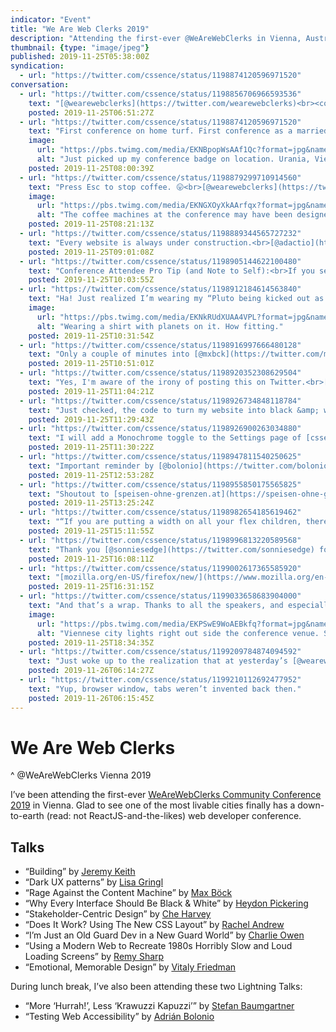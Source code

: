 ```yaml
---
indicator: "Event"
title: "We Are Web Clerks 2019"
description: "Attending the first-ever @WeAreWebClerks in Vienna, Austria. Yes, on home turf!"
thumbnail: {type: "image/jpeg"}
published: 2019-11-25T05:38:00Z
syndication:
  - url: "https://twitter.com/cssence/status/1198874120596971520"
conversation:
  - url: "https://twitter.com/cssence/status/1198856706966593536"
    text: "[@wearewebclerks](https://twitter.com/wearewebclerks)<br><code>-vienna-appearance: beautiful !important;</code><br>[cssence.com/2019/we-are-web-clerks](/2019/we-are-web-clerks)"
    posted: 2019-11-25T06:51:27Z
  - url: "https://twitter.com/cssence/status/1198874120596971520"
    text: "First conference on home turf. First conference as a married man. Let’s do this.<br>[@wearewebclerks](https://twitter.com/wearewebclerks) #webclerks"
    image:
      url: "https://pbs.twimg.com/media/EKNBpopWsAAf1Qc?format=jpg&name=large"
      alt: "Just picked up my conference badge on location. Urania, Vienna, Austria."
    posted: 2019-11-25T08:00:39Z
  - url: "https://twitter.com/cssence/status/1198879299710914560"
    text: "Press Esc to stop coffee. 😛<br>[@wearewebclerks](https://twitter.com/wearewebclerks) #webclerks"
    image:
      url: "https://pbs.twimg.com/media/EKNGXOyXkAArfqx?format=jpg&name=medium"
      alt: "The coffee machines at the conference may have been designed by a developer."
    posted: 2019-11-25T08:21:13Z
  - url: "https://twitter.com/cssence/status/1198889344565727232"
    text: "Every website is always under construction.<br>[@adactio](https://twitter.com/adactio) #webclerks<br>Yes.<br>[cssence.com/2019/just-launch](/2019/just-launch)"
    posted: 2019-11-25T09:01:08Z
  - url: "https://twitter.com/cssence/status/1198905144622100480"
    text: "Conference Attendee Pro Tip (and Note to Self):<br>If you see a speaker,<br>don’t be shy,<br>just say “Hi!”<br>#webclerks"
    posted: 2019-11-25T10:03:55Z
  - url: "https://twitter.com/cssence/status/1198912184614563840"
    text: "Ha! Just realized I’m wearing my “Pluto being kicked out as a planet” T-shirt at <span lang=\"de\">Urania Sternwarte. </span>#webclerks #coincidence"
    image:
      url: "https://pbs.twimg.com/media/EKNkRUdXUAA4VPL?format=jpg&name=large"
      alt: "Wearing a shirt with planets on it. How fitting."
    posted: 2019-11-25T10:31:54Z
  - url: "https://twitter.com/cssence/status/1198916997666480128"
    text: "Only a couple of minutes into [@mxbck](https://twitter.com/mxbck)’s talk at #webclerks and my neck hurts from constant nodding. #IndieWeb [cssence.com/2019/leaving-social-sites](/2019/leaving-social-sites)"
    posted: 2019-11-25T10:51:01Z
  - url: "https://twitter.com/cssence/status/1198920352308629504"
    text: "Yes, I'm aware of the irony of posting this on Twitter.<br>[cssence.com/2015/own-your-own-data](/2015/own-your-own-data)"
    posted: 2019-11-25T11:04:21Z
  - url: "https://twitter.com/cssence/status/1198926734848118784"
    text: "Just checked, the code to turn my website into black &amp; white fits into a tweet.<br><br><code>:root, .card, .browse a {<br>&nbsp; --color-accent: var(--color-dark);<br>}<br>.mood, nav .browse a, .imprint {<br>&nbsp; --color-accent: var(--color-lighter);<br>}</code><br><br>[@heydonworks](https://twitter.com/heydonworks) #webclerks"
    posted: 2019-11-25T11:29:43Z
  - url: "https://twitter.com/cssence/status/1198926900263034880"
    text: "I will add a Monochrome toggle to the Settings page of [cssence.com](https://cssence.com/).<br><br>As soon as I have a Settings page."
    posted: 2019-11-25T11:30:22Z
  - url: "https://twitter.com/cssence/status/1198947811540250625"
    text: "Important reminder by [@bolonio](https://twitter.com/bolonio) that Accessibility should be part of the overall process and not something that can be fixed later.<br>Couldn’t agree more. #webclerks<br>[cssence.com/2017/accessibility-for-everyone](/2017/accessibility-for-everyone)"
    posted: 2019-11-25T12:53:28Z
  - url: "https://twitter.com/cssence/status/1198955850175565825"
    text: "Shoutout to [speisen-ohne-grenzen.at](https://speisen-ohne-grenzen.at/) for their innovative lunch options at [@wearewebclerks](https://twitter.com/wearewebclerks) #webclerks"
    posted: 2019-11-25T13:25:24Z
  - url: "https://twitter.com/cssence/status/1198982654185619462"
    text: "“If you are putting a width on all your flex children, there's a good chance you want grid instead.” [@rachelandrew](https://twitter.com/rachelandrew) #webclerks"
    posted: 2019-11-25T15:11:55Z
  - url: "https://twitter.com/cssence/status/1198996813220589568"
    text: "Thank you [@sonniesedge](https://twitter.com/sonniesedge) for making me realize I’m a grandfather now.<br>[cssence.com/2017/being-online-for-20-years](/2017/being-online-for-20-years)"
    posted: 2019-11-25T16:08:11Z
  - url: "https://twitter.com/cssence/status/1199002617365585920"
    text: "[mozilla.org/en-US/firefox/new/](https://www.mozilla.org/en-US/firefox/new/)<br><br>[@sonniesedge](https://twitter.com/sonniesedge) #webclerks"
    posted: 2019-11-25T16:31:15Z
  - url: "https://twitter.com/cssence/status/1199033658683904000"
    text: "And that’s a wrap. Thanks to all the speakers, and especially everyone at [@wearewebclerks](https://twitter.com/wearewebclerks) for putting Vienna on the map and making this web conference a reality. 💙"
    image:
      url: "https://pbs.twimg.com/media/EKPSwE9WoAEBkfq?format=jpg&name=large"
      alt: "Viennese city lights right out side the conference venue. Some Christmas decoration already in place."
    posted: 2019-11-25T18:34:35Z
  - url: "https://twitter.com/cssence/status/1199209784874094592"
    text: "Just woke up to the realization that at yesterday’s [@wearewebclerks](https://twitter.com/wearewebclerks) I’ve been standing next to [@g16n](https://twitter.com/g16n) 🙀<br>Big deal! [@SelfHTML](https://twitter.com/SELFHTML) got me into this industry. Back when years started with 19, not a day went by without me having a browser window with [selfhtml.org](https://selfhtml.org/) open."
    posted: 2019-11-26T06:14:27Z
  - url: "https://twitter.com/cssence/status/1199210112692477952"
    text: "Yup, browser window, tabs weren’t invented back then."
    posted: 2019-11-26T06:15:45Z
---
```


# We Are Web Clerks
^ @WeAreWebClerks Vienna 2019

I’ve been attending the first-ever [WeAreWebClerks Community Conference 2019](https://webclerks.at/) in Vienna. Glad to see one of the most livable cities finally has a down-to-earth (read: not ReactJS-and-the-likes) web developer conference.

## Talks

- “Building” by [Jeremy Keith](https://twitter.com/adactio)
- “Dark UX patterns” by [Lisa Gringl](https://twitter.com/kringal)
- “Rage Against the Content Machine” by [Max Böck](https://twitter.com/mxbck)
- “Why Every Interface Should Be Black & White” by [Heydon Pickering](https://twitter.com/heydonworks)
- “Stakeholder-Centric Design” by [Che Harvey](https://twitter.com/chebydesign)
- “Does It Work? Using The New CSS Layout” by [Rachel Andrew](https://twitter.com/rachelandrew)
- “I’m Just an Old Guard Dev in a New Guard World” by [Charlie Owen](https://twitter.com/sonniesedge)
- “Using a Modern Web to Recreate 1980s Horribly Slow and Loud Loading Screens” by [Remy Sharp](https://twitter.com/rem)
- “Emotional, Memorable Design” by [Vitaly Friedman](https://twitter.com/smashingmag)

During lunch break, I’ve also been attending these two Lightning Talks:

- “More ‘Hurrah!’, Less ‘Krawuzzi Kapuzzi’” by [Stefan Baumgartner](https://twitter.com/ddprrt)
- “Testing Web Accessibility” by [Adrián Bolonio](https://twitter.com/bolonio)

